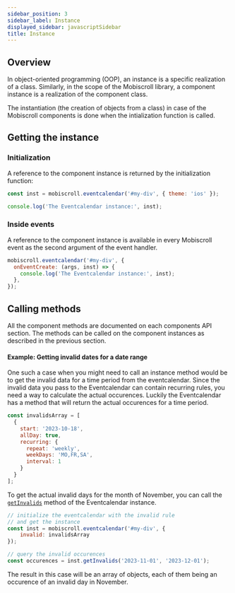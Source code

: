 ```yaml
---
sidebar_position: 3
sidebar_label: Instance
displayed_sidebar: javascriptSidebar
title: Instance
---
```


## Overview

In object-oriented programming (OOP), an instance is a specific realization of a class. Similarly, in the scope
of the Mobiscroll library, a component instance is a realization of the component class.

The instantiation (the creation of objects from a class) in case of the Mobiscroll components is done when the intialization function is called.

## Getting the instance

### Initialization

A reference to the component instance is returned by the initialization function:

```javascript
const inst = mobiscroll.eventcalendar('#my-div', { theme: 'ios' });

console.log('The Eventcalendar instance:', inst);
```

### Inside events

A reference to the component instance is available in every Mobiscroll event as the second argument of the event handler.

```javascript
mobiscroll.eventcalendar('#my-div', {
  onEventCreate: (args, inst) => {
    console.log('The Eventcalendar instance:', inst);
  },
});
```

## Calling methods

All the component methods are documented on each components API section. The methods can be called on the component instances as described in the previous section.

#### Example: Getting invalid dates for a date range

One such a case when you might need to call an instance method would be to get the invalid data for a time period from the eventcalendar. Since the invalid data you pass to the Eventcalendar can contain recurring rules, you need a way to calculate the actual occurences. Luckily the Eventcalendar has a method that will return the actual occurences for a time period.

```javascript title="Invalid rule that repeats on specific days"
const invalidsArray = [
  {
    start: '2023-10-18',
    allDay: true,
    recurring: {
      repeat: 'weekly',
      weekDays: 'MO,FR,SA',
      interval: 1
    }
  }
];
```

To get the actual invalid days for the month of November, you can call the [`getInvalids`](../eventcalendar/api#method-getInvalids) method of the Eventcalendar instance.

```javascript
// initialize the eventcalendar with the invalid rule
// and get the instance
const inst = mobiscroll.eventcalendar('#my-div', {
    invalid: invalidsArray
});

// query the invalid occurences
const occurences = inst.getInvalids('2023-11-01', '2023-12-01');
```

The result in this case will be an array of objects, each of them being an occurence of an invalid day in November.
